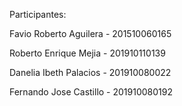Participantes:

Favio Roberto Aguilera - 201510060165

Roberto Enrique Mejia - 201910110139

Danelia Ibeth Palacios - 201910080022

Fernando Jose Castillo - 201910080192
